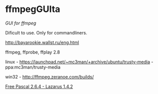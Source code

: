 ffmpegGUIta
===========

*GUI for ffmpeg*

Dificult to use. Only for commandliners.

http://bayarookie.wallst.ru/eng.html


ffmpeg, ffprobe, ffplay 2.8

linux - https://launchpad.net/~mc3man/+archive/ubuntu/trusty-media - ppa:mc3man/trusty-media

win32 - http://ffmpeg.zeranoe.com/builds/


[Free Pascal 2.6.4 - Lazarus 1.4.2](http://www.lazarus-ide.org/)
